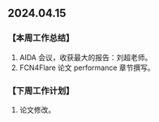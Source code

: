 ## 2024.04.15

### 【本周工作总结】

1. AIDA 会议，收获最大的报告：刘超老师。
2. FCN4Flare 论文 performance 章节撰写。

### 【下周工作计划】

1. 论文修改。